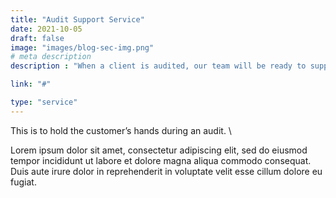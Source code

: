 ```yaml
---
title: "Audit Support Service"
date: 2021-10-05
draft: false
image: "images/blog-sec-img.png"
# meta description
description : "When a client is audited, our team will be ready to support the client to gather and provide information that is available in ISAC, necessary for the audit"

link: "#"

type: "service"
---
```


This is to hold the customer’s hands during an audit. \  

Lorem ipsum dolor sit amet, consectetur adipiscing elit, sed do eiusmod tempor incididunt ut labore et dolore magna aliqua commodo consequat. Duis aute irure dolor in reprehenderit in voluptate velit esse cillum dolore eu fugiat.

